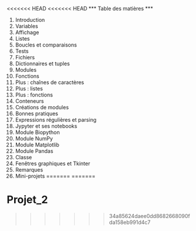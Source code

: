 <<<<<<< HEAD
<<<<<<< HEAD
*** Table des matières ***

1) Introduction
2) Variables
3) Affichage
4) Listes
5) Boucles et comparaisons
6) Tests
7) Fichiers
8) Dictionnaires et tuples
9) Modules
10) Fonctions
11) Plus : chaînes de caractères
12) Plus : listes
13) Plus : fonctions
14) Conteneurs
15) Créations de modules
16) Bonnes pratiques
17) Expressions régulières et parsing
18) Jypyter et ses notebooks
19) Module Biopython
20) Module NumPy
21) Module Matplotlib
22) Module Pandas
23) Classe
24) Fenêtres graphiques et Tkinter
25) Remarques
26) Mini-projets
=======
=======
# Projet_2
>>>>>>> 34a85624daee0dd8682668090fda158eb991d4c7
